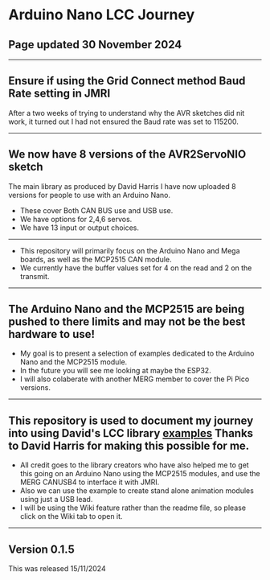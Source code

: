 # Arduino Nano LCC Journey

## Page updated 30 November 2024

----

## Ensure if using the Grid Connect method Baud Rate setting in JMRI

After a two weeks of trying to understand why the AVR sketches did nit work, it turned out I had not ensured the Baud rate was set to 115200.

----
## We now have 8 versions of the AVR2ServoNIO sketch 

The main library as produced by David Harris I have now uploaded 8 versions for people to use with an Arduino Nano.

 - These cover Both CAN BUS use and USB use.
 - We have options for 2,4,6 servos.
 - We have 13 input or output choices.

----

- This repository will primarily focus on the Arduino Nano and Mega boards, as well as the MCP2515 CAN module.
- We currently have the buffer values set for 4 on the read and 2 on the transmit.


----

## The Arduino Nano and the MCP2515 are being pushed to there limits and may not be the best hardware to use!

- My goal is to present a selection of examples dedicated to the Arduino Nano and the MCP2515 module.
- In the future you will see me looking at maybe the ESP32.
- I will also colaberate with another MERG member to cover the Pi Pico versions.

----

## This repository is used to document my journey into using David's LCC library [examples](https://github.com/openlcb/OpenLCB_Single_Thread) Thanks to David Harris for making this possible for me.

- All credit goes to the library creators who have also helped me to get this going on an Arduino Nano using the MCP2515 modules, and use the MERG CANUSB4 to interface it with JMRI.
- Also we can use the example to create stand alone animation modules using just a USB lead.
- I will be using the Wiki feature rather than the readme file, so please click on the Wiki tab to open it.

----

## Version 0.1.5

This was released 15/11/2024





